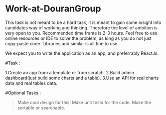 # Work-at-DouranGroup

This task is not meant to be a hard task, it is meant to gain some insight into candidates way of working and thinking. Therefore the level of ambition is very open to you. Recommended time frame is 2-3 hours. Feel free to use online resources or IDE to solve the problem, as long as you do not just copy-paste code. Libraries and similar is all fine to use.

We expect you to write the application as an app, and preferrably ReactJs.

#Task :

1.Create an app from a template or from scratch.
2.Build admin dashboard(just build some charts and a table).
3.Use an API for real charts data and real tables data.

#Optional Tasks :

> Make cool design for this!
> Make unit tests for the code.
> Make the sortable or searchable.
